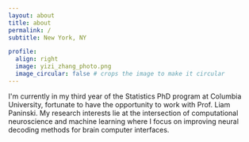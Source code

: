 ```yaml
---
layout: about
title: about
permalink: /
subtitle: New York, NY

profile:
  align: right
  image: yizi_zhang_photo.png
  image_circular: false # crops the image to make it circular
---
```


I'm currently in my third year of the Statistics PhD program at Columbia University, fortunate to have the opportunity to work with Prof. Liam Paninski. My research interests lie at the intersection of computational neuroscience and machine learning where I focus on improving neural decoding methods for brain computer interfaces.


